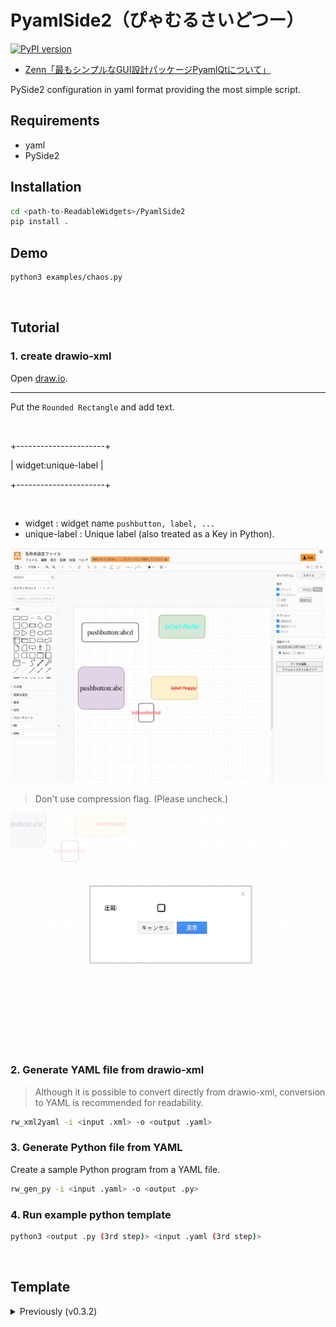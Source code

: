 # PyamlSide2（ぴゃむるさいどつー）

[![PyPI version](https://badge.fury.io/py/PyamlSide2.svg)](https://badge.fury.io/py/PyamlSide2)

- [Zenn「最もシンプルなGUI設計パッケージPyamlQtについて」](https://zenn.dev/array/articles/9617ae0bbd8a80)

PySide2 configuration in yaml format providing the most simple script.

## Requirements

- yaml
- PySide2

## Installation

```bash
cd <path-to-ReadableWidgets>/PyamlSide2
pip install .
```

## Demo

```bash
python3 examples/chaos.py
```

<br>

## Tutorial

### 1. create drawio-xml

Open [draw.io](https://app.diagrams.net/).

---

Put the `Rounded Rectangle` and add text.

<br>

+----------------------+

| widget:unique-label  |

+----------------------+

<br>

- widget : widget name `pushbutton, label, ...`
- unique-label : Unique label (also treated as a Key in Python).


![](./image/drawio.png)

> Don't use compression flag. (Please uncheck.)

![](./image/compression_unchecked.png)


### 2. Generate YAML file from drawio-xml

> Although it is possible to convert directly from drawio-xml, conversion to YAML is recommended for readability.

```bash
rw_xml2yaml -i <input .xml> -o <output .yaml>
```

### 3. Generate Python file from YAML

Create a sample Python program from a YAML file.

```bash
rw_gen_py -i <input .yaml> -o <output .py>
```

### 4. Run example python template

```bash
python3 <output .py (3rd step)> <input .yaml (3rd step)>
```

<br>

## Template

<details>
<summary>Previously (v0.3.2)</summary>

See `examples/simple_gui.py`.

```python
import sys
import os

from pyamlside2.mainwindow import PyamlSide2Window
from PySide2.QtWidgets import QApplication

class MainWindow(pyamlside2Window):
    def __init__(self):
        self.number = 0
        yaml_path = os.path.join(os.path.dirname(__file__), "../yaml/chaos.yaml")
        super().__init__(yaml_path)
        # your code -------------------------
        # ************ #
        # -----------------------------------
        self.show()

if __name__ == '__main__':
    app = QApplication(sys.argv)
    window = MainWindow()
    sys.exit(app.exec_())
```

<!-- Run `python3 <path-to-script>/simple_gui.py`. -->
![](image/simple-gui-480p.png)

## Test YAML 📝

`pyamlside2_yaml` is preview feature app.

```bash
pyamlside2_yaml <yaml-file-path or draw.io xml-file>
# pyamlside2_yaml PySide2/drawio_xml/example.xml
```

## Elements (dev)
In yaml, you can add the following elements defined in PyQt.Widgets This may be added in the future.

- pushbutton : definition of QPushButton
- qlabel : definition of QLabel 
- qlcdnumber : definition of QLCDNumber
- qprogressbar : definition of QProgressBar
- qlineedit : definition of QLineEdit
- qcheckbox : definition of QCheckbox
- qslider : definition of QSlider
- qspinbox : definition of QSpinBox
- qcombobox : definition of QCombobox
- image : definition of QLabel (using image path)
- stylesheet : definition of Stylesheet (define as QLabel and `setHidden=True`)

### YAML format

PyamlQt defines common elements for simplicity. Not all values need to be defined, but if not set, default values will be applied

```yaml
WINDOW: # unique key (Define key)
  type: window
  x: 0
  y: 0
  width: 800
  height: 720
  title: "example"

slider2: # keyname
  type: qslider # QWidgets
  x_center: 500 # x center point
  y_center: 550 # y center point
  rect:
    width: 200 # QWidgets width
    height: 50 # QWidgets height
  max: 100 # QObject max value
  min: 0 # QObject min value
  default: 70 # QObject set default value
  text: "Slider" # Set Text
  style: # Setting style using stylesheet (css)
    font: 30px # font size
    color: #ff0000 # Color
    font-family: Ubuntu # font-family
  items: # Selectable items( Combobox's option )
    - a
    - b
    - c
```
</details>
